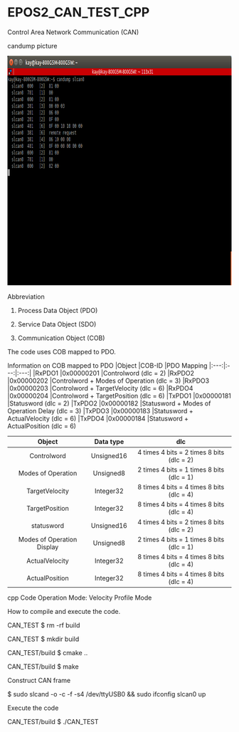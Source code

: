 # EPOS2_CAN_TEST_CPP

Control Area Network Communication (CAN)

candump picture

<img src = "candump_picture/can_test.png" width="913" height="516"/>

Abbreviation

1. Process Data Object (PDO)

2. Service Data Object (SDO)

3. Communication Object (COB)

The code uses COB mapped to PDO. 

Information on COB mapped to PDO
|Object	|COB-ID	    |PDO Mapping
|:---:|:---:|:---:|
|RxPDO1	|0x00000201	|Controlword (dlc = 2)
|RxPDO2	|0x00000202	|Controlword + Modes of Operation (dlc = 3)
|RxPDO3	|0x00000203	|Controlword + TargetVelocity (dlc = 6)
|RxPDO4	|0x00000204	|Controlword + TargetPosition (dlc = 6)
|TxPDO1	|0x00000181	|Statusword (dlc = 2)
|TxPDO2	|0x00000182	|Statusword + Modes of Operation Delay (dlc = 3)
|TxPDO3	|0x00000183	|Statusword + ActualVelocity (dlc = 6)
|TxPDO4	|0x00000184	|Statusword + ActualPosition (dlc = 6)


|Object|Data type|dlc|
|:---:|:---:|:---:|
|Controlword|Unsigned16| 4 times 4 bits = 2 times 8 bits (dlc = 2)
|Modes of Operation|Unsigned8| 2 times 4 bits = 1 times 8 bits (dlc = 1)
|TargetVelocity|Integer32|8 times 4 bits = 4 times 8 bits (dlc = 4)
|TargetPosition|Integer32|8 times 4 bits = 4 times 8 bits (dlc = 4)
|statusword|Unsigned16| 4 times 4 bits = 2 times 8 bits (dlc = 2)
|Modes of Operation Display|Unsigned8|2 times 4 bits = 1 times 8 bits (dlc = 1)
|ActualVelocity|Integer32|8 times 4 bits = 4 times 8 bits (dlc = 4)
|ActualPosition|Integer32|8 times 4 bits = 4 times 8 bits (dlc = 4)

cpp Code Operation Mode: Velocity Profile Mode



How to compile and execute the code.

CAN_TEST $ rm -rf build

CAN_TEST $ mkdir build

CAN_TEST/build $ cmake ..

CAN_TEST/build $ make

Construct CAN frame

$ sudo slcand -o -c -f -s4 /dev/ttyUSB0 && sudo ifconfig slcan0 up

Execute the code

CAN_TEST/build $ ./CAN_TEST
